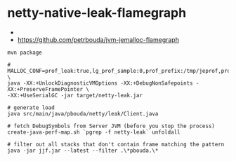 # netty-native-leak-flamegraph

- 
- https://github.com/petrbouda/jvm-jemalloc-flamegraph

```
mvn package

# 
MALLOC_CONF=prof_leak:true,lg_prof_sample:0,prof_prefix:/tmp/jeprof,prof_final:true \
java -XX:+UnlockDiagnosticVMOptions -XX:+DebugNonSafepoints -XX:+PreserveFramePointer \
-XX:+UseSerialGC -jar target/netty-leak.jar

# generate load
java src/main/java/pbouda/netty/leak/Client.java

# fetch DebugSymbols from Server JVM (before you stop the process)
create-java-perf-map.sh `pgrep -f netty-leak` unfoldall

# filter out all stacks that don't contain frame matching the pattern
java -jar jjf.jar --latest --filter .\*pbouda.\*
```